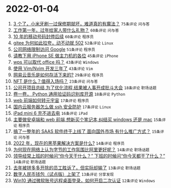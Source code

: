 # 2022-01-04

1. [3 个了，小米牙刷一过保修期就坏，难道真的有魔法？](https://www.v2ex.com/t/826025) `75条评论` `问与答`
1. [工作第一年，过年给家人带什么礼物？](https://www.v2ex.com/t/826001) `60条评论` `问与答`
1. [10 年的移动号码封停后续](https://www.v2ex.com/t/826088) `60条评论` `程序员`
1. [gitee 为何如此拉夸，动不动就 502](https://www.v2ex.com/t/826002) `52条评论` `Linux`
1. [公司网络限制访问 Google](https://www.v2ex.com/t/825993) `51条评论` `程序员`
1. [请教下用 iPhone SE 做主力机的各位](https://www.v2ex.com/t/826005) `45条评论` `iPhone`
1. [wps 可以取代 office 吗？](https://www.v2ex.com/t/826087) `43条评论` `Windows`
1. [使用 Vim/Nvim 开发三年了](https://www.v2ex.com/t/826068) `43条评论` `Vim`
1. [网易云音乐是如何存活下来的?](https://www.v2ex.com/t/826105) `29条评论` `程序员`
1. [NFT 是什么？值得入场吗？](https://www.v2ex.com/t/825985) `23条评论` `问与答`
1. [公司开项目总结,为了优化流程,结果被人事开成批斗大会](https://www.v2ex.com/t/826049) `18条评论` `职场话题`
1. [卷一卷， Python 通用验证码识别库开源](https://www.v2ex.com/t/826038) `18条评论` `Python`
1. [web 前端如何转元宇宙](https://www.v2ex.com/t/826098) `17条评论` `程序员`
1. [国内云服务器怎么做 ssh 安全防护](https://www.v2ex.com/t/826045) `17条评论` `Linux`
1. [iPad mini 6 充不进去电](https://www.v2ex.com/t/826008) `16条评论` `iPad`
1. [主要做安卓端和 web 前端,想新买个笔记本,纠结买 windows 还是 mac](https://www.v2ex.com/t/826058) `15条评论` `程序员`
1. [搞了一整年的 SAAS 软件终于上线了 面向国外市场 有什么推广方式？](https://www.v2ex.com/t/825990) `15条评论` `问与答`
1. [2022 年，现在的黑苹果解决方案是什么?](https://www.v2ex.com/t/826113) `14条评论` `程序员`
1. [为何现在网络上认为字节的工作氛围比阿里更好呢？](https://www.v2ex.com/t/826046) `14条评论` `职场话题`
1. [领导经常上班的时候问“你今天干什么？” 下班的时候问“你今天都干了什么？”](https://www.v2ex.com/t/826028) `14条评论` `职场话题`
1. [去年被拼多多开除的员工胜诉了，但实际却输了](https://www.v2ex.com/t/826072) `13条评论` `职场话题`
1. [数字人民币钱包（试点版）上架了](https://www.v2ex.com/t/826053) `13条评论` `分享发现`
1. [Win10 通过微软账号远程桌面登录，如何开启二次认证](https://www.v2ex.com/t/826059) `12条评论` `Windows`
